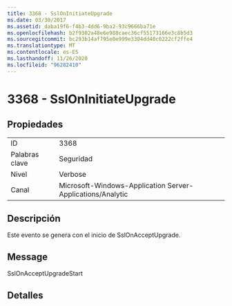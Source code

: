 ```yaml
---
title: 3368 - SslOnInitiateUpgrade
ms.date: 03/30/2017
ms.assetid: daba19f6-f4b3-4dd6-9ba2-93c9666ba71e
ms.openlocfilehash: b2f9302a48e6e988caec36cf55173166e3c8b5d3
ms.sourcegitcommit: bc293b14af795e0e999e3304dd40c0222cf2ffe4
ms.translationtype: MT
ms.contentlocale: es-ES
ms.lasthandoff: 11/26/2020
ms.locfileid: "96282410"
---
```

# <a name="3368---ssloninitiateupgrade"></a>3368 - SslOnInitiateUpgrade

## <a name="properties"></a>Propiedades  
  
|||  
|-|-|  
|ID|3368|  
|Palabras clave|Seguridad|  
|Nivel|Verbose|  
|Canal|Microsoft-Windows-Application Server-Applications/Analytic|  
  
## <a name="description"></a>Descripción  

 Este evento se genera con el inicio de SslOnAcceptUpgrade.  
  
## <a name="message"></a>Message  

 SslOnAcceptUpgradeStart  
  
## <a name="details"></a>Detalles
